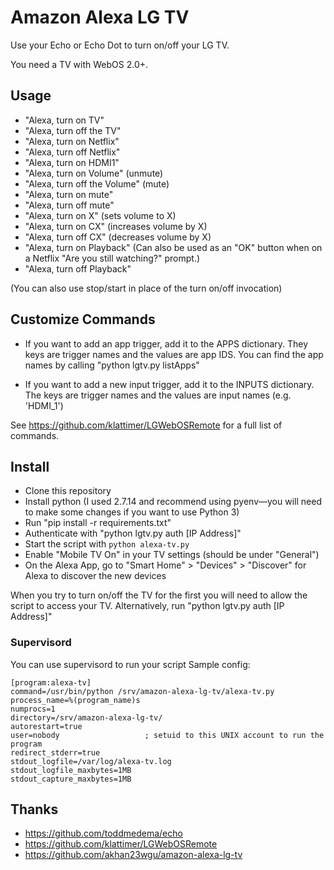 # Amazon Alexa LG TV

Use your Echo or Echo Dot to turn on/off your LG TV.

You need a TV with WebOS 2.0+.

## Usage

- "Alexa, turn on TV"
- "Alexa, turn off the TV"
- "Alexa, turn on Netflix"
- "Alexa, turn off Netflix"
- "Alexa, turn on HDMI1"
- "Alexa, turn on Volume" (unmute)
- "Alexa, turn off the Volume" (mute)
- "Alexa, turn on mute"
- "Alexa, turn off mute"
- "Alexa, turn on X" (sets volume to X)
- "Alexa, turn on CX" (increases volume by X)
- "Alexa, turn off CX" (decreases volume by X)
- "Alexa, turn on Playback" (Can also be used as an "OK" button when on a Netflix "Are you still watching?" prompt.)
- "Alexa, turn off Playback"

(You can also use stop/start in place of the turn on/off invocation)

## Customize Commands
- If you want to add an app trigger, add it to the APPS dictionary. They keys are trigger names and the values are app IDS. You can find the app names by calling "python lgtv.py listApps"

- If you want to add a new input trigger, add it to the INPUTS dictionary. The keys are trigger names and the values are input names (e.g. 'HDMI_1')


See https://github.com/klattimer/LGWebOSRemote for a full list of commands.

## Install

- Clone this repository
- Install python (I used 2.7.14 and recommend using pyenv—you will need to make some changes if you want to use Python 3)
- Run "pip install -r requirements.txt"
- Authenticate with "python lgtv.py auth [IP Address]"
- Start the script with `python alexa-tv.py`
- Enable "Mobile TV On" in your TV settings (should be under "General")
- On the Alexa App, go to "Smart Home" > "Devices" > "Discover" for Alexa to discover the new devices

When you try to turn on/off the TV for the first you will need to allow the script to access your TV. Alternatively, run "python lgtv.py auth [IP Address]"

### Supervisord

You can use supervisord to run your script
Sample config:

```
[program:alexa-tv]
command=/usr/bin/python /srv/amazon-alexa-lg-tv/alexa-tv.py
process_name=%(program_name)s
numprocs=1
directory=/srv/amazon-alexa-lg-tv/
autorestart=true
user=nobody                   ; setuid to this UNIX account to run the program
redirect_stderr=true
stdout_logfile=/var/log/alexa-tv.log
stdout_logfile_maxbytes=1MB
stdout_capture_maxbytes=1MB
```

## Thanks

- https://github.com/toddmedema/echo
- https://github.com/klattimer/LGWebOSRemote
- https://github.com/akhan23wgu/amazon-alexa-lg-tv

